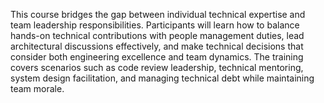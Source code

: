 This course bridges the gap between individual technical expertise and team leadership responsibilities. Participants will learn how to balance hands-on technical contributions with people management duties, lead architectural discussions effectively, and make technical decisions that consider both engineering excellence and team dynamics. The training covers scenarios such as code review leadership, technical mentoring, system design facilitation, and managing technical debt while maintaining team morale.